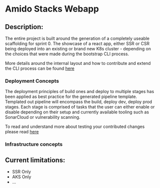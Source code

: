 # Amido Stacks Webapp 

Description:
----

The entire project is built around the generation of a completely useable scaffolding for sprint 0. The showcase of a react app, either SSR or CSR being deployed into an existing or brand new K8s cluster - depending on the choices that were made during the bootstrap CLI process.

More details around the internal layout and how to contribute and extend the CLI process can be found [here](./cli.md)


### Deployment Concepts

The deployment principles of build ones and deploy to multiple stages has been applied as best practice for the generated pipeline template.
Templated out pipeline will encompass the build, deploy dev, deploy prod stages. Each stage is comprised of tasks that the user can either enable or disable depending on their setup and currently available tooling such as SonarCloud or vulnerability scanning. 

To read and understand more about testing your contributed changes please read [here](./deployment.md)

### Infrastructure concepts



<!-- This will need to be updated and changed as we progress this along -->
Current limitations:
---
  - SSR Only
  - AKS Only
  - ...
